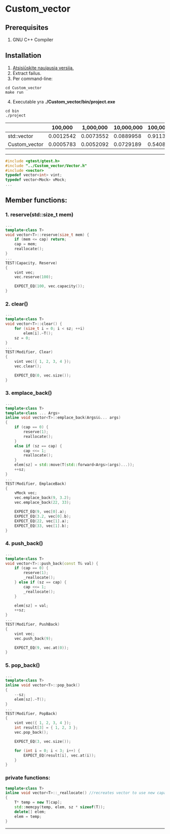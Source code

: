 # Custom_vector

## Prerequisites
1. GNU C++ Compiler

## Installation
1. [Atsisiūskite naujausią versiją.](https://github.com/Effanuel/Custom_vector/archive/v1.0.zip)
2. Extract failus.
3. Per command-line:

```
cd Custom_vector
make run
```
4. Executable yra **./Custom_vector/bin/project.exe**
```
cd bin
./project
```




|   | 100,000  | 1,000,000   | 10,000,000   |  100,000,000  |
|---|---|---|---|---|
|  std::vector | 0.0012542  | 0.0073552  |  0.0889958   |  0.911318 |
| Custom_vector  |  0.0005783 |   0.0052092 | 0.0729189  | 0.540884  |

---

```c++
#include <gtest/gtest.h>
#include "../Custom_vector/Vector.h"
#include <vector>
typedef vector<int> vint;
typedef vector<Mock> vMock;
...
```
## Member functions:
### 1. reserve(std::size_t mem)
```C++
...
template<class T>
void vector<T>::reserve(size_t mem) {
	if (mem <= cap) return;
	cap = mem;
	reallocate();
}
...
TEST(Capacity, Reserve)
{
	vint vec;
	vec.reserve(100);

	EXPECT_EQ(100, vec.capacity());
}
```
### 2. clear()
```C++
...
template<class T>
void vector<T>::clear() {
	for (size_t i = 0; i < sz; ++i)
		elem[i].~T();
	sz = 0;
}
...
TEST(Modifier, Clear)
{
	vint vec({ 1, 2, 3, 4 });
	vec.clear();

	EXPECT_EQ(0, vec.size());
}
```

### 3. emplace_back()
```C++
...
template<class T>
template<class ... Args>
inline void vector<T>::emplace_back(Args&&... args)
{
	if (cap == 0) {
		reserve(1);
		reallocate();
	}
	else if (sz == cap) {
		cap <<= 1;
		reallocate();
	}
	elem[sz] = std::move(T(std::forward<Args>(args)...));
	++sz;
}
...
TEST(Modifier, EmplaceBack)
{
	vMock vec;
	vec.emplace_back(9, 3.2);
	vec.emplace_back(22, 33);

	EXPECT_EQ(9, vec[0].a);
	EXPECT_EQ(3.2, vec[0].b);
	EXPECT_EQ(22, vec[1].a);
	EXPECT_EQ(33, vec[1].b);
}
```

### 4. push_back()
```C++
...
template<class T>
void vector<T>::push_back(const T& val) {
	if (cap == 0) {
		reserve(1);
		_reallocate();
	} else if (sz == cap) {
		cap <<= 1;
		_reallocate();
	}

	elem[sz] = val;
	++sz;
}
...
TEST(Modifier, PushBack)
{
	vint vec;
	vec.push_back(9);

	EXPECT_EQ(9, vec.at(0));
}
```


### 5. pop_back()
```C++
...
template<class T>
inline void vector<T>::pop_back()
{
	--sz;
	elem[sz].~T();
}
...
TEST(Modifier, PopBack)
{
	vint vec({ 1, 2, 3, 4 });
	int result[3] = { 1, 2, 3 };
	vec.pop_back();

	EXPECT_EQ(3, vec.size());

	for (int i = 0; i < 3; i++) {
		EXPECT_EQ(result[i], vec.at(i));
	}
}
```


### private functions:
```C++
template<class T>
inline void vector<T>::_reallocate() //recreates vector to use new capacity
{
	T* temp = new T[cap];
	std::memcpy(temp, elem, sz * sizeof(T));
	delete[] elem;
	elem = temp;
}

```
---
























